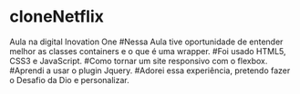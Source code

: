 # cloneNetflix
Aula na digital Inovation One
#Nessa Aula tive oportunidade de entender melhor as classes containers e o que é uma wrapper.
#Foi usado HTML5, CSS3 e JavaScript.
#Como tornar um site responsivo com o flexbox.
#Aprendi a usar o plugin Jquery.
#Adorei essa experiência, pretendo fazer o Desafio da Dio e personalizar.
